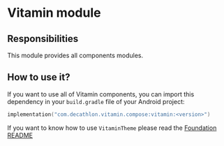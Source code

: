 # Vitamin module

## Responsibilities

This module provides all components modules.  

## How to use it?

If you want to use all of Vitamin components, you can import this dependency in your `build.gradle` file of your
Android project:

```kotlin
implementation("com.decathlon.vitamin.compose:vitamin:<version>")
```

If you want to know how to use `VitaminTheme` please read the [Foundation README](../foundation/README.md) 


